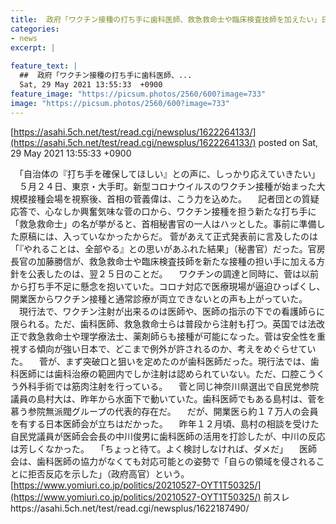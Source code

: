 ```yaml
---
title:  政府「ワクチン接種の打ち手に歯科医師、救急救命士や臨床検査技師を加えたい」日本医師会「ちょっと待て よく検討しなければダメだ」★4  
categories:
- news
excerpt: |
  
feature_text: |
  ##  政府「ワクチン接種の打ち手に歯科医師、...
  Sat, 29 May 2021 13:55:33  +0900
feature_image: "https://picsum.photos/2560/600?image=733"
image: "https://picsum.photos/2560/600?image=733"
---
```


[https://asahi.5ch.net/test/read.cgi/newsplus/1622264133/](https://asahi.5ch.net/test/read.cgi/newsplus/1622264133/)
posted on Sat, 29 May 2021 13:55:33  +0900

<!--more-->

　「自治体の『打ち手を確保してほしい』との声に、しっかり応えていきたい」 　５月２４日、東京・大手町。新型コロナウイルスのワクチン接種が始まった大規模接種会場を視察後、首相の菅義偉は、こう力を込めた。 　記者団との質疑応答で、心なしか興奮気味な菅の口から、ワクチン接種を担う新たな打ち手に「救急救命士」の名が挙がると、首相秘書官の一人はハッとした。事前に準備した原稿には、入っていなかったからだ。 菅があえて正式発表前に言及したのは「『やれることは、全部やる』との思いがあふれた結果」（秘書官）だった。官房長官の加藤勝信が、救急救命士や臨床検査技師を新たな接種の担い手に加える方針を公表したのは、翌２５日のことだ。 　ワクチンの調達と同時に、菅は以前から打ち手不足に懸念を抱いていた。コロナ対応で医療現場が逼迫ひっぱくし、開業医からワクチン接種と通常診療が両立できないとの声も上がっていた。 　現行法で、ワクチン注射が出来るのは医師や、医師の指示の下での看護師らに限られる。ただ、歯科医師、救急救命士らは普段から注射も打つ。英国では法改正で救急救命士や理学療法士、薬剤師らも接種が可能になった。菅は安全性を重視する傾向が強い日本で、どこまで例外が許されるのか、考えをめぐらせていた。 　菅が、まず突破口と狙いを定めたのが歯科医師だった。現行法では、歯科医師には歯科治療の範囲内でしか注射は認められていない。ただ、口腔こうくう外科手術では筋肉注射を行っている。 　菅と同じ神奈川県選出で自民党参院議員の島村大は、昨年から水面下で動いていた。歯科医師でもある島村は、菅を慕う参院無派閥グループの代表的存在だ。 　だが、開業医ら約１７万人の会員を有する日本医師会が立ちはだかった。 　昨年１２月頃、島村の相談を受けた自民党議員が医師会会長の中川俊男に歯科医師の活用を打診したが、中川の反応は芳しくなかった。 　「ちょっと待て。よく検討しなければ、ダメだ」 　医師会は、歯科医師の協力がなくても対応可能との姿勢で「自らの領域を侵されることに拒否反応を示した」（政府高官）という。 [https://www.yomiuri.co.jp/politics/20210527-OYT1T50325/](https://www.yomiuri.co.jp/politics/20210527-OYT1T50325/) 前スレhttps://asahi.5ch.net/test/read.cgi/newsplus/1622187490/
